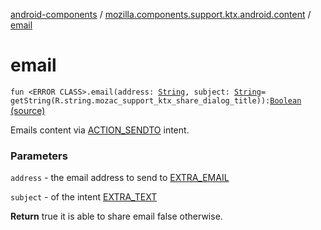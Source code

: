 [android-components](../index.md) / [mozilla.components.support.ktx.android.content](index.md) / [email](./email.md)

# email

`fun <ERROR CLASS>.email(address: `[`String`](https://kotlinlang.org/api/latest/jvm/stdlib/kotlin/-string/index.html)`, subject: `[`String`](https://kotlinlang.org/api/latest/jvm/stdlib/kotlin/-string/index.html)` = getString(R.string.mozac_support_ktx_share_dialog_title)): `[`Boolean`](https://kotlinlang.org/api/latest/jvm/stdlib/kotlin/-boolean/index.html) [(source)](https://github.com/mozilla-mobile/android-components/blob/master/components/support/ktx/src/main/java/mozilla/components/support/ktx/android/content/Context.kt#L119)

Emails content via [ACTION_SENDTO](#) intent.

### Parameters

`address` - the email address to send to [EXTRA_EMAIL](#)

`subject` - of the intent [EXTRA_TEXT](#)

**Return**
true it is able to share email false otherwise.

